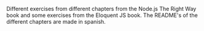 Different exercises from different chapters from the Node.js The Right Way book and some exercises from the Eloquent JS book.
The README's of the different chapters are made in spanish.

